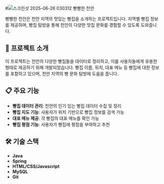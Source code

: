 #![스크린샷 2025-06-26 030312](https://github.com/user-attachments/assets/3d297130-4f55-4845-9367-e8200ee713f7)
  빵빵한 천안

빵빵한 천안은 천안 지역의 맛있는 빵집을 소개하는 프로젝트입니다. 지역별 빵집 정보를 제공하며, 빵집 탐방을 통해 천안의 다양한 맛집 문화를 경험할 수 있도록 도와줍니다.

## 🚀 프로젝트 소개

이 프로젝트는 천안의 다양한 빵집들을 데이터로 정리하고, 이를 사용자들에게 유용한 형태로 제공하기 위해 개발되었습니다. 빵집 이름, 위치, 대표 메뉴 등 빵집에 대한 정보를 포함하고 있으며, 천안 지역의 빵 문화 탐방에 도움을 줍니다.

## 📋 주요 기능

- **빵집 데이터 관리**: 천안의 인기 있는 빵집 데이터 수집 및 정리
- **빵집 지도 기능**: 사용자가 위치 기반으로 빵집 정보를 검색 가능
- **대표 메뉴 제공**: 각 빵집의 대표 메뉴를 확인 가능
- **빵집 평점 기능**: 사용자가 빵집에 평점을 부여하고 추천

## 🛠️ 기술 스택

- **Java**
- **Spring**
- **HTML/CSS/Javascript**
- **MySQL**
- **Git**
